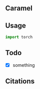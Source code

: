 
## Caramel 


## Usage

```python
import torch

```


## Todo

- [x] something


## Citations

```bibtex


```
